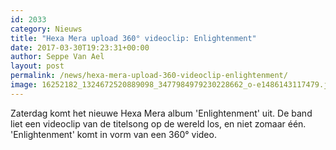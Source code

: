 ```yaml
---
id: 2033
category: Nieuws
title: "Hexa Mera upload 360° videoclip: Enlightenment"
date: 2017-03-30T19:23:31+00:00
author: Seppe Van Ael
layout: post
permalink: /news/hexa-mera-upload-360-videoclip-enlightenment/
image: 16252182_1324672520889098_3477984979230228662_o-e1486143117479.jpg
---
```

Zaterdag komt het nieuwe Hexa Mera album 'Enlightenment' uit. De band liet een videoclip van de titelsong op de wereld los, en niet zomaar één. 'Enlightenment' komt in vorm van een 360° video.

&nbsp;